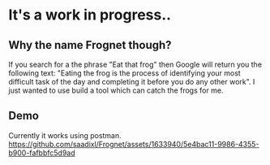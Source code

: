 # It's a work in progress..

## Why the name Frognet though?
If you search for a the phrase "Eat that frog" then Google will return you the following text: "Eating the frog is the process of identifying your most difficult task of the day and completing it before you do any other work". I just wanted to use build a tool which can catch the frogs for me.

## Demo
Currently it works using postman.
https://github.com/saadixl/Frognet/assets/1633940/5e4bac11-9986-4355-b900-fafbbfc5d9ad

